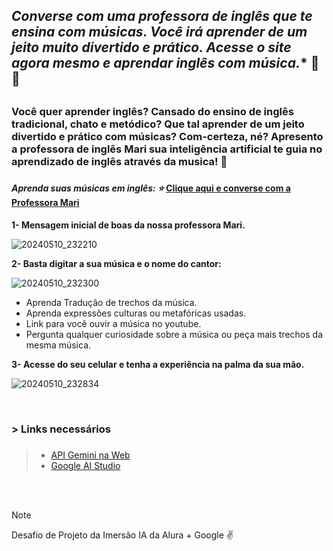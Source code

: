 ## *Converse com  uma professora de inglês que te ensina com músicas. Você irá aprender de um jeito muito divertido e prático. Acesse o site agora mesmo e aprendar inglês com música.** :musical_note: :musical_score: <h2>

### Você quer aprender inglês? Cansado do ensino de inglês tradicional, chato e metódico? Que tal aprender de um jeito divertido e prático com músicas? Com-certeza, né? Apresento a **professora de inglês Mari** sua inteligência artificial te guia no aprendizado de inglês através da musica! 	:star2: <h3>

#### *Aprenda suas músicas em inglês: :star:* [Clique aqui e converse com a Professora Mari](https://ai-english-teacher-liard.vercel.app/)  <h4>

**1- Mensagem inicial de boas da nossa professora Mari.**

![20240510_232210](https://github.com/Clebio2030/AI-English-Teacher/assets/134241152/679ca58f-7442-4d0b-8428-90ae89152bd4)

**2- Basta digitar a sua música e o nome do cantor:**

![20240510_232300](https://github.com/Clebio2030/AI-English-Teacher/assets/134241152/7270b657-394a-444d-8eee-91655394cbf3)


  - Aprenda Tradução de trechos da música.
  - Aprenda expressões culturas ou metafóricas usadas. 
  - Link para você ouvir a música no youtube.
  - Pergunta qualquer curiosidade sobre a música ou peça mais trechos da mesma música.


**3- Acesse do seu celular e tenha a experiência na palma da sua mão.**


![20240510_232834](https://github.com/Clebio2030/AI-English-Teacher/assets/134241152/44365975-2a47-46f6-8f0b-89a3580a1657)

<br>

### **> Links necessários** <h3>
>
>* [API Gemini na Web](https://ai.google.dev/gemini-api/docs/get-started/web?hl=pt-br)
>* [Google AI Studio](https://aistudio.google.com/app)

<br>
<br>

> [!NOTE]
> Desafio de Projeto da Imersão IA da Alura + Google  :v:
